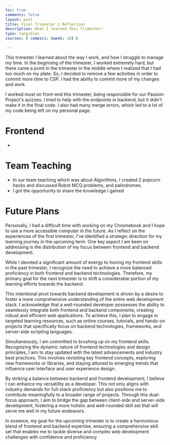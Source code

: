 ```yaml
---
toc: true
comments: false
layout: post
title: Final Trimester 1 Reflection 
description: What I learned this Trimester!
type: tangibles
courses: { compsci: {week: 10} }

---
```


This trimester I learned about the way I work, and how I struggle to manage my time. In the beginning of the trimester, I worked extremely hard, but there came a point in the trimester in the middle where I realized that I had too much on my plate. So, I decided to remove a few activities in order to commit more time to CSP. I had the ability to commit more of my changes and work. 

I worked most on front-end this trimester, being responsible for our Passion Project's quizzes. I tried to help with the endpoints in backend, but it didn't make it in the final code. I also had many merge errors, which led to a lot of my code being left on my personal page. 

# Frontend
- 

# Team Teaching
- In our team teaching which was about Algorithms, I created 2 popcorn hacks and discussed Robot MCQ problems, and palindromes.
- I got the opportunity to share the knowledge I gained
 
# Future Plans

Personally, I had a difficult time with working on my Chromebook and I hope to use a more accessible computer in the future. 
As I reflect on the experiences of the first trimester, I've identified a strategic direction for my learning journey in the upcoming term. One key aspect I am keen on addressing is the distribution of my focus between frontend and backend development.

While I devoted a significant amount of energy to honing my frontend skills in the past trimester, I recognize the need to achieve a more balanced proficiency in both frontend and backend technologies. Therefore, my primary goal for the next trimester is to shift a considerable portion of my learning efforts towards the backend.

This intentional pivot towards backend development is driven by a desire to foster a more comprehensive understanding of the entire web development stack. I acknowledge that a well-rounded developer possesses the ability to seamlessly integrate both frontend and backend components, creating robust and efficient web applications. To achieve this, I plan to engage in targeted learning resources, such as online courses, tutorials, and hands-on projects that specifically focus on backend technologies, frameworks, and server-side scripting languages.

Simultaneously, I am committed to brushing up on my frontend skills. Recognizing the dynamic nature of frontend technologies and design principles, I aim to stay updated with the latest advancements and industry best practices. This involves revisiting key frontend concepts, exploring new frameworks or libraries, and staying attuned to emerging trends that influence user interface and user experience design.

By striking a balance between backend and frontend development, I believe I can enhance my versatility as a developer. This not only aligns with industry demands for full-stack proficiency but also positions me to contribute meaningfully to a broader range of projects. Through this dual-focus approach, I aim to bridge the gap between client-side and server-side development, fostering a more holistic and well-rounded skill set that will serve me well in my future endeavors.

In essence, my goal for the upcoming trimester is to create a harmonious blend of frontend and backend expertise, ensuring a comprehensive skill set that enables me to tackle diverse and complex web development challenges with confidence and proficiency.
